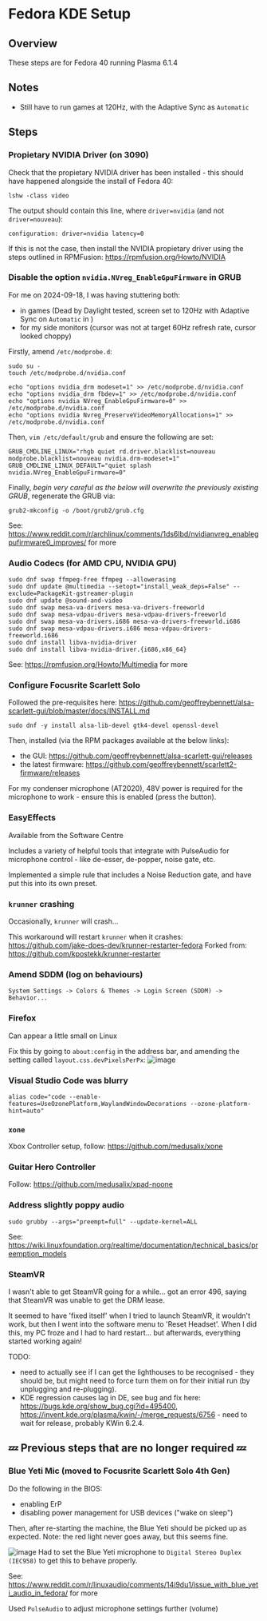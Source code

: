 # Fedora KDE Setup

## Overview

These steps are for Fedora 40 running Plasma 6.1.4

## Notes

- Still have to run games at 120Hz, with the Adaptive Sync as `Automatic`

## Steps

### Propietary NVIDIA Driver (on 3090)

Check that the propietary NVIDIA driver has been installed - this should have happened alongside the install of Fedora 40:
```
lshw -class video
```
The output should contain this line, where `driver=nvidia` (and not `driver=nouveau`):
```
configuration: driver=nvidia latency=0
```

If this is not the case, then install the NVIDIA propietary driver using the steps outlined in RPMFusion: https://rpmfusion.org/Howto/NVIDIA

### Disable the option `nvidia.NVreg_EnableGpuFirmware` in GRUB

For me on 2024-09-18, I was having stuttering both:
- in games (Dead by Daylight tested, screen set to 120Hz with Adaptive Sync on `Automatic` in )
- for my side monitors (cursor was not at target 60Hz refresh rate, cursor looked choppy)

Firstly, amend `/etc/modprobe.d`:

```
sudo su -
touch /etc/modprobe.d/nvidia.conf

echo "options nvidia_drm modeset=1" >> /etc/modprobe.d/nvidia.conf
echo "options nvidia_drm fbdev=1" >> /etc/modprobe.d/nvidia.conf
echo "options nvidia NVreg_EnableGpuFirmware=0" >> /etc/modprobe.d/nvidia.conf
echo "options nvidia Nvreg_PreserveVideoMemoryAllocations=1" >> /etc/modprobe.d/nvidia.conf
```

Then, `vim /etc/default/grub` and ensure the following are set:
```
GRUB_CMDLINE_LINUX="rhgb quiet rd.driver.blacklist=nouveau modprobe.blacklist=nouveau nvidia.drm-modeset=1"
GRUB_CMDLINE_LINUX_DEFAULT="quiet splash nvidia.NVreg_EnableGpuFirmware=0"
```

Finally, *begin very careful as the below will overwrite the previously existing GRUB*, regenerate the GRUB via:
```
grub2-mkconfig -o /boot/grub2/grub.cfg
```

See: https://www.reddit.com/r/archlinux/comments/1ds6lbd/nvidianvreg_enablegpufirmware0_improves/ for more

### Audio Codecs (for AMD CPU, NVIDIA GPU)

```
sudo dnf swap ffmpeg-free ffmpeg --allowerasing
sudo dnf update @multimedia --setopt="install_weak_deps=False" --exclude=PackageKit-gstreamer-plugin
sudo dnf update @sound-and-video
sudo dnf swap mesa-va-drivers mesa-va-drivers-freeworld
sudo dnf swap mesa-vdpau-drivers mesa-vdpau-drivers-freeworld
sudo dnf swap mesa-va-drivers.i686 mesa-va-drivers-freeworld.i686
sudo dnf swap mesa-vdpau-drivers.i686 mesa-vdpau-drivers-freeworld.i686
sudo dnf install libva-nvidia-driver
sudo dnf install libva-nvidia-driver.{i686,x86_64}
```

See: https://rpmfusion.org/Howto/Multimedia for more

### Configure Focusrite Scarlett Solo

Followed the pre-requisites here: https://github.com/geoffreybennett/alsa-scarlett-gui/blob/master/docs/INSTALL.md

```
sudo dnf -y install alsa-lib-devel gtk4-devel openssl-devel
```

Then, installed (via the RPM packages available at the below links):
- the GUI: https://github.com/geoffreybennett/alsa-scarlett-gui/releases
- the latest firmware: https://github.com/geoffreybennett/scarlett2-firmware/releases

For my condenser microphone (AT2020), 48V power is required for the microphone to work - ensure this is enabled (press the button).

### EasyEffects

Available from the Software Centre

Includes a variety of helpful tools that integrate with PulseAudio for microphone control - like de-esser, de-popper, noise gate, etc.

Implemented a simple rule that includes a Noise Reduction gate, and have put this into its own preset.

### `krunner` crashing

Occasionally, `krunner` will crash...

This workaround will restart `krunner` when it crashes: https://github.com/jake-does-dev/krunner-restarter-fedora
Forked from: https://github.com/kpostekk/krunner-restarter 

### Amend SDDM (log on behaviours)

`System Settings -> Colors & Themes -> Login Screen (SDDM) -> Behavior...`

### Firefox

Can appear a little small on Linux

Fix this by going to `about:config` in the address bar, and amending the setting called `layout.css.devPixelsPerPx`:
![image](https://github.com/user-attachments/assets/1ce4d77c-0ea2-46fc-ab9a-1863f5d3b868)

### Visual Studio Code was blurry

```
alias code="code --enable-features=UseOzonePlatform,WaylandWindowDecorations --ozone-platform-hint=auto"
```

### `xone`

Xbox Controller setup, follow: https://github.com/medusalix/xone

### Guitar Hero Controller

Follow: https://github.com/medusalix/xpad-noone

### Address slightly poppy audio

```
sudo grubby --args="preempt=full" --update-kernel=ALL
```

See: https://wiki.linuxfoundation.org/realtime/documentation/technical_basics/preemption_models

### SteamVR

I wasn't able to get SteamVR going for a while... got an error 496, saying that SteamVR was unable to get the DRM lease.

It seemed to have 'fixed itself' when I tried to launch SteamVR, it wouldn't work, but then I went into the software menu to 'Reset Headset'.
When I did this, my PC froze and I had to hard restart... but afterwards, everything started working again!

TODO:
- need to actually see if I can get the lighthouses to be recognised - they should be, but might need to force turn them on for their initial run (by unplugging and re-plugging).
- KDE regression causes lag in DE, see bug and fix here: https://bugs.kde.org/show_bug.cgi?id=495400, https://invent.kde.org/plasma/kwin/-/merge_requests/6756 - need to wait for release, probably KWin 6.2.4.

## 💤 Previous steps that are no longer required 💤

### Blue Yeti Mic (moved to Focusrite Scarlett Solo 4th Gen)

Do the following in the BIOS:
- enabling ErP
- disabling power management for USB devices ("wake on sleep")

Then, after re-starting the machine, the Blue Yeti should be picked up as expected.
Note: the red light never goes away, but this seems fine.


![image](https://github.com/user-attachments/assets/36859800-1911-419d-8d20-cae25c28a860)
Had to set the Blue Yeti microphone to `Digital Stereo Duplex (IEC958)` to get this to behave properly.

See: https://www.reddit.com/r/linuxaudio/comments/14i9du1/issue_with_blue_yeti_audio_in_fedora/ for more

Used `PulseAudio` to adjust microphone settings further (volume)
